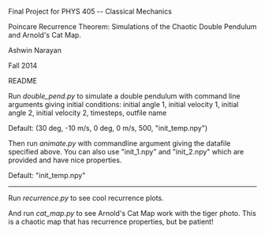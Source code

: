 Final Project for PHYS 405 -- Classical Mechanics

Poincare Recurrence Theorem: Simulations of the Chaotic Double Pendulum and Arnold's Cat Map. 

Ashwin Narayan 

Fall 2014


README

Run *double_pend.py* to simulate a double pendulum with command line arguments 
giving
initial conditions: initial angle 1, initial velocity 1, initial angle 2, initial velocity 2, timesteps, outfile name 

Default: (30 deg, -10 m/s, 0 deg, 0 m/s, 500, "init_temp.npy")

Then run *animate.py* with commandline argument giving the datafile specified above. You can also use "init_1.npy" and "init_2.npy" which are provided and have nice properties. 

Default: "init_temp.npy"

---

Run *recurrence.py* to see cool recurrence plots. 

And run *cat_map.py* to see Arnold's Cat Map work with the tiger photo. This is a 
chaotic map that has recurrence properties, but be patient!